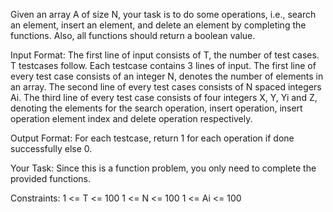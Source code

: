 Given an array A of size N, your task is to do some operations, i.e., search an element, insert an element, and delete an element by completing the functions. Also, all functions should return a boolean value.

Input Format:
The first line of input consists of T, the number of test cases. T testcases follow. Each testcase contains 3 lines of input. The first line of every test case consists of an integer N, denotes the number of elements in an array. The second line of every test cases consists of N spaced integers Ai. The third line of every test case consists of four integers X, Y, Yi and Z, denoting the elements for the search operation, insert operation, insert operation element index and delete operation respectively.

Output Format:
For each testcase, return 1 for each operation if done successfully else 0.

Your Task:
Since this is a function problem, you only need to complete the provided functions.

Constraints:
1 <= T <= 100
1 <= N <= 100
1 <= Ai <= 100
